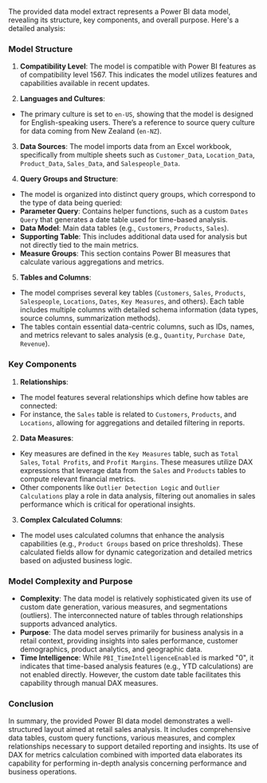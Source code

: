 The provided data model extract represents a Power BI data model, revealing its structure, key components, and overall purpose. Here\'s a detailed analysis:

### Model Structure

1. **Compatibility Level**: The model is compatible with Power BI features as of compatibility level 1567. This indicates the model utilizes features and capabilities available in recent updates.

2. **Languages and Cultures**:

- The primary culture is set to `en-US`, showing that the model is designed for English-speaking users. There’s a reference to source query culture for data coming from New Zealand (`en-NZ`).

3. **Data Sources**: The model imports data from an Excel workbook, specifically from multiple sheets such as `Customer_Data`, `Location_Data`, `Product_Data`, `Sales_Data`, and `Salespeople_Data`.

4. **Query Groups and Structure**:

- The model is organized into distinct query groups, which correspond to the type of data being queried:
- **Parameter Query**: Contains helper functions, such as a custom `Dates Query` that generates a date table used for time-based analysis.
- **Data Model**: Main data tables (e.g., `Customers`, `Products`, `Sales`).
- **Supporting Table**: This includes additional data used for analysis but not directly tied to the main metrics.
- **Measure Groups**: This section contains Power BI measures that calculate various aggregations and metrics.

5. **Tables and Columns**:
- The model comprises several key tables (`Customers`, `Sales`, `Products`, `Salespeople`, `Locations`, `Dates`, `Key Measures`, and others). Each table includes multiple columns with detailed schema information (data types, source columns, summarization methods).
- The tables contain essential data-centric columns, such as IDs, names, and metrics relevant to sales analysis (e.g., `Quantity`, `Purchase Date`, `Revenue`).

### Key Components

1. **Relationships**:

- The model features several relationships which define how tables are connected:
- For instance, the `Sales` table is related to `Customers`, `Products`, and `Locations`, allowing for aggregations and detailed filtering in reports.

2. **Data Measures**:

- Key measures are defined in the `Key Measures` table, such as `Total Sales`, `Total Profits`, and `Profit Margins`. These measures utilize DAX expressions that leverage data from the `Sales` and `Products` tables to compute relevant financial metrics.
- Other components like `Outlier Detection Logic` and `Outlier Calculations` play a role in data analysis, filtering out anomalies in sales performance which is critical for operational insights.

3. **Complex Calculated Columns**:
- The model uses calculated columns that enhance the analysis capabilities (e.g., `Product Groups` based on price thresholds). These calculated fields allow for dynamic categorization and detailed metrics based on adjusted business logic.

### Model Complexity and Purpose

- **Complexity**: The data model is relatively sophisticated given its use of custom date generation, various measures, and segmentations (outliers). The interconnected nature of tables through relationships supports advanced analytics.
- **Purpose**: The data model serves primarily for business analysis in a retail context, providing insights into sales performance, customer demographics, product analytics, and geographic data.
- **Time Intelligence**: While `PBI_TimeIntelligenceEnabled` is marked "0", it indicates that time-based analysis features (e.g., YTD calculations) are not enabled directly. However, the custom date table facilitates this capability through manual DAX measures.

### Conclusion

In summary, the provided Power BI data model demonstrates a well-structured layout aimed at retail sales analysis. It includes comprehensive data tables, custom query functions, various measures, and complex relationships necessary to support detailed reporting and insights. Its use of DAX for metrics calculation combined with imported data elaborates its capability for performing in-depth analysis concerning performance and business operations.
